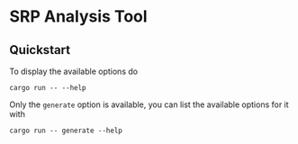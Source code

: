 # SRP Analysis Tool

## Quickstart
To display the available options do 
```
cargo run -- --help
```
Only the `generate` option is available, you can list the available options for it with
```
cargo run -- generate --help
```
